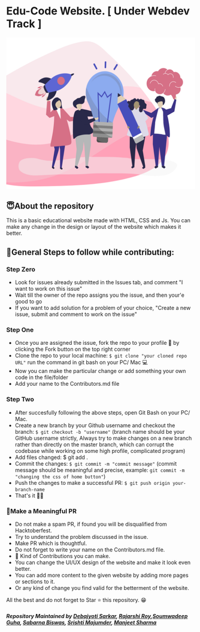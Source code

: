 # Edu-Code Website. [ Under Webdev Track ]
<img src="img/offer.png" alt="Sublime's custom image">


## 😇About the repository
 This is a basic educational website made with HTML, CSS and Js. You can make any change in the design or layout of the website which makes it better.

## 📢General Steps to follow while contributing:
### Step Zero
- Look for issues already submitted in the Issues tab, and comment "I want to work on this issue"
- Wait till the owner of the repo assigns you the issue, and then your'e good to go
- If you want to add solution for a problem of your choice, "Create a new issue, submit and comment to work on the issue"

### Step One
- Once you are assigned the issue, fork the repo to your profile 🍴 by clicking the Fork button on the top right corner
- Clone the repo to your local machine: `$ git clone "your cloned repo URL"` run the command in git bash on your PC/ Mac 💻
- Now you can make the particular change or add something your own code in the file/folder
- Add your name to the Contributors.md file

### Step Two
- After succesfully following the above steps, open Git Bash on your PC/ Mac.
- Create a new branch by your Github username and checkout the branch: `$ git checkout -b "username"` (branch name should be your GitHub username strictly, Always try to make changes on a new branch rather than directly on the master branch, which can corrupt the codebase while working on some high profile, complicated program)
- Add files changed: $ git add .
- Commit the changes: `$ git commit -m "commit message"` (commit message should be meaningful and precise, example: `git commit -m "changing the css of home button"`)
- Push the changes to make a successful PR: `$ git push origin your-branch-name`
- That's it 🎉💥

### 👀Make a Meaningful PR
- Do not make a spam PR, if found you will be disqualified from Hacktoberfest.
- Try to understand the problem discussed in the issue.
- Make PR which is thoughtful.
- Do not forget to write your name on the Contributors.md file.
- 🌸 Kind of Contributions you can make.
- You can change the UI/UX design of the website and make it look even better.
- You can add more content to the given website by adding more pages or sections to it.
- Or any kind of change you find valid for the betterment of the website.

All the best and do not forget to Star ⭐ this repository. 😁

##### Repository Maintained by [Debajyoti Sarkar](https://github.com/debajyotisarkarhome), [Rajarshi Roy](https://github.com/roy-rajarshi),[Soumwadeep Guha](https://github.com/soumwadeep), [Sabarna Biswas](https://github.com/Sabarna07), [Srishti Majumder](https://github.com/Srishtihere), [Manjeet Sharma](https://github.com/manjeet-sharma)
